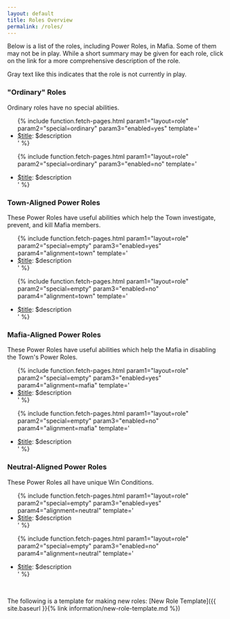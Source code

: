 ```yaml
---
layout: default
title: Roles Overview
permalink: /roles/
---
```


Below is a list of the roles, including Power Roles, in Mafia. Some of them may not be in play. While a short summary may be given for each role, click on the link for a more comprehensive description of the role.

<span class="disabled">Gray text like this indicates that the role is not currently in play.</span>


### "Ordinary" Roles
Ordinary roles have no special abilities.

<ul>
{% include function.fetch-pages.html param1="layout=role"
                                     param2="special=ordinary"
                                     param3="enabled=yes"
                                     template='<li><a href="$url">$title</a>: $description</li>' %}

{% include function.fetch-pages.html param1="layout=role"
                                     param2="special=ordinary"
                                     param3="enabled=no"
                                     template='<li class="disabled"><a href="$url">$title</a>: $description</li>' %}
</ul>



### Town-Aligned Power Roles
These Power Roles have useful abilities which help the Town investigate, prevent, and kill Mafia members.

<ul>
{% include function.fetch-pages.html param1="layout=role"
                                     param2="special=empty"
                                     param3="enabled=yes"
                                     param4="alignment=town"
                                     template='<li><a href="$url">$title</a>: $description</li>' %}

{% include function.fetch-pages.html param1="layout=role"
                                     param2="special=empty"
                                     param3="enabled=no"
                                     param4="alignment=town"
                                     template='<li class="disabled"><a href="$url">$title</a>: $description</li>' %}
</ul>





### Mafia-Aligned Power Roles
These Power Roles have useful abilities which help the Mafia in disabling the Town's Power Roles.

<ul>
{% include function.fetch-pages.html param1="layout=role"
                                     param2="special=empty"
                                     param3="enabled=yes"
                                     param4="alignment=mafia"
                                     template='<li><a href="$url">$title</a>: $description</li>' %}

{% include function.fetch-pages.html param1="layout=role"
                                     param2="special=empty"
                                     param3="enabled=no"
                                     param4="alignment=mafia"
                                     template='<li class="disabled"><a href="$url">$title</a>: $description</li>' %}
</ul>



### Neutral-Aligned Power Roles
These Power Roles all have unique Win Conditions.

<ul>
{% include function.fetch-pages.html param1="layout=role"
                                     param2="special=empty"
                                     param3="enabled=yes"
                                     param4="alignment=neutral"
                                     template='<li><a href="$url">$title</a>: $description</li>' %}

{% include function.fetch-pages.html param1="layout=role"
                                     param2="special=empty"
                                     param3="enabled=no"
                                     param4="alignment=neutral"
                                     template='<li class="disabled"><a href="$url">$title</a>: $description</li>' %}
</ul>

<br>

The following is a template for making new roles: [New Role Template]({{ site.baseurl }}{% link information/new-role-template.md %})

